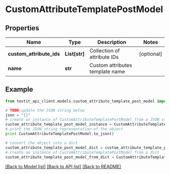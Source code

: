 # CustomAttributeTemplatePostModel


## Properties
Name | Type | Description | Notes
------------ | ------------- | ------------- | -------------
**custom_attribute_ids** | **List[str]** | Collection of attribute IDs | [optional] 
**name** | **str** | Custom attributes template name | 

## Example

```python
from testit_api_client.models.custom_attribute_template_post_model import CustomAttributeTemplatePostModel

# TODO update the JSON string below
json = "{}"
# create an instance of CustomAttributeTemplatePostModel from a JSON string
custom_attribute_template_post_model_instance = CustomAttributeTemplatePostModel.from_json(json)
# print the JSON string representation of the object
print CustomAttributeTemplatePostModel.to_json()

# convert the object into a dict
custom_attribute_template_post_model_dict = custom_attribute_template_post_model_instance.to_dict()
# create an instance of CustomAttributeTemplatePostModel from a dict
custom_attribute_template_post_model_from_dict = CustomAttributeTemplatePostModel.from_dict(custom_attribute_template_post_model_dict)
```
[[Back to Model list]](../README.md#documentation-for-models) [[Back to API list]](../README.md#documentation-for-api-endpoints) [[Back to README]](../README.md)



